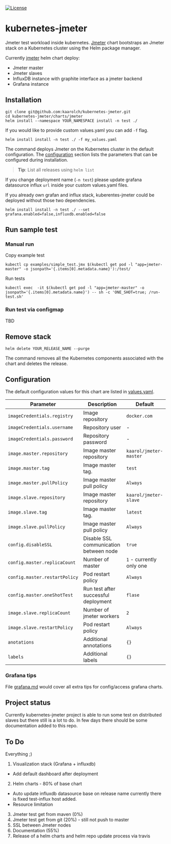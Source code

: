 [![License](https://img.shields.io/badge/license-MIT%20License-brightgreen.svg)](https://opensource.org/licenses/MIT)
# kubernetes-jmeter

Jmeter test workload inside kubernetes. [Jmeter](charts/jmeter) chart bootstraps an Jmeter stack on a Kubernetes cluster using the Helm package manager.

Currently [jmeter](charts/jmeter) helm chart deploy:
*   Jmeter master
*   Jmeter slaves
*   InfluxDB instance with graphite interface as a jmeter backend
*   Grafana instance


## Installation
```
git clone git@github.com:kaarolch/kubernetes-jmeter.git
cd kubernetes-jmeter/charts/jmeter
helm install --namespace YOUR_NAMESPACE install -n test ./
```
If you would like to provide custom values.yaml you can add `-f` flag.

```
helm install install -n test ./ -f my_values.yaml
```

The command deploys Jmeter on the Kubernetes cluster in the default configuration. The [configuration](#configuration) section lists the parameters that can be configured during installation.

> **Tip**: List all releases using `helm list`

If you change deployment name (`-n test`) please update grafana datasource influx `url` inside your custom values.yaml files.

If you already own grafan and influx stack, kuberentes-jmeter could be deployed without those two dependencies.

```
helm install install -n test ./ --set grafana.enabled=false,influxdb.enabled=false
```

## Run sample test

### Manual run
Copy example test

```
kubectl cp examples/simple_test.jmx $(kubectl get pod -l "app=jmeter-master" -o jsonpath='{.items[0].metadata.name}'):/test/

```
Run tests

```
kubectl exec  -it $(kubectl get pod -l "app=jmeter-master" -o jsonpath='{.items[0].metadata.name}') -- sh -c 'ONE_SHOT=true; /run-test.sh'
```

### Run test via configmap

TBD

## Remove stack

```
helm delete YOUR_RELEASE_NAME --purge
```

The command removes all the Kubernetes components associated with the chart and deletes the release.

## Configuration

The default configuration values for this chart are listed in [values.yaml](charts/jmeter/values.yaml).

| Parameter                       | Description                                   | Default                  |
|---------------------------------|-----------------------------------------------|--------------------------|
| `imageCredentials.registry`     | Image repository                              | `docker.com`             |
| `imageCredentials.username`     | Repository user                               | -                        |
| `imageCredentials.password`     | Repository password                           | -                        |
| `image.master.repository`       | Image master repository                       | `kaarol/jmeter-master`   |
| `image.master.tag`              | Image master tag.                             | `test`                   |
| `image.master.pullPolicy`       | Image master pull policy                      | `Always`                 |
| `image.slave.repository`        | Image master repository                       | `kaarol/jmeter-slave`    |
| `image.slave.tag`               | Image master tag.                             | `latest`                 |
| `image.slave.pullPolicy`        | Image master pull policy                      | `Always`                 |
| `config.disableSSL`             | Disable SSL communication between node        | `true`                   |
| `config.master.replicaCount`    | Number of master                              | `1` - currently only one |
| `config.master.restartPolicy`   | Pod restart policy                            | `Always`                 |
| `config.master.oneShotTest`     | Run test after successful deployment          | `flase`                  |
| `image.slave.replicaCount`      | Number of jmeter workers                      | `2`                      |
| `image.slave.restartPolicy`     | Pod restart policy                            | `Always`                 |
| `anotations`                    | Additional annotations                        | `{}`                     |
| `labels`                        | Additional labels                             | `{}`                     |

### Grafana tips
File [grafana.md](docs/grafana.md) would cover all extra tips for config/access grafana charts.

## Project status

Currently kubernetes-jmeter project is able to run some test on distributed slaves but there still is a lot to do. In few days there should be some documentation added to this repo.

## To Do
Everything ;)
1.  Visualization stack (Grafana + influxdb)
*   Add default dashboard after deployment
2.  Helm charts - 80% of base chart
*   Auto update influxdb datasource base on release name currently there is fixed test-influx host added.
*   Resource limitation
3.  Jmeter test get from maven (0%)
4.  Jmeter test get from git (20%) - still not push to master
5.  SSL between Jmeter nodes
6.  Documentation (55%)
7.  Release of a helm charts and helm repo update process via travis

